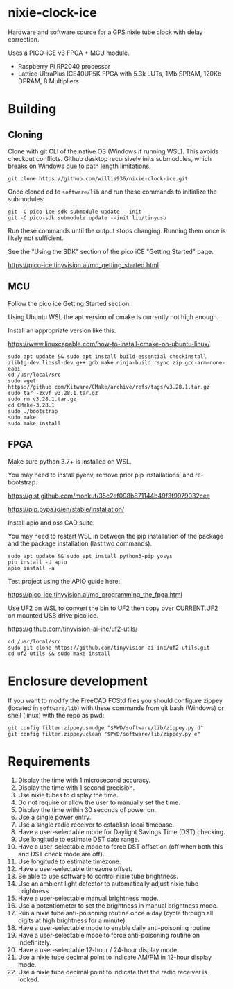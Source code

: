 # nixie-clock-ice

 Hardware and software source for a GPS nixie tube clock with delay correction.

Uses a PICO-iCE v3 FPGA + MCU module.

 - Raspberry Pi RP2040 processor
 - Lattice UltraPlus ICE40UP5K FPGA with 5.3k LUTs, 1Mb SPRAM, 120Kb DPRAM, 8 Multipliers

# Building

## Cloning

Clone with git CLI of the native OS (Windows if running WSL).
This avoids checkout conflicts.
Github desktop recursively inits submodules, which breaks on Windows due to path length limitations.

```
git clone https://github.com/willis936/nixie-clock-ice.git
```

Once cloned cd to `software/lib` and run these commands to initialize the submodules:

```
git -C pico-ice-sdk submodule update --init
git -C pico-sdk submodule update --init lib/tinyusb
```

Run these commands until the output stops changing.  Running them once is likely not sufficient.

See the "Using the SDK" section of the pico iCE "Getting Started" page.

https://pico-ice.tinyvision.ai/md_getting_started.html

## MCU

Follow the pico ice Getting Started section.

Using Ubuntu WSL the apt version of cmake is currently not high enough.

Install an appropriate version like this:

https://www.linuxcapable.com/how-to-install-cmake-on-ubuntu-linux/

```
sudo apt update && sudo apt install build-essential checkinstall zlib1g-dev libssl-dev g++ gdb make ninja-build rsync zip gcc-arm-none-eabi
cd /usr/local/src
sudo wget https://github.com/Kitware/CMake/archive/refs/tags/v3.28.1.tar.gz
sudo tar -zxvf v3.28.1.tar.gz
sudo rm v3.28.1.tar.gz
cd CMake-3.28.1
sudo ./bootstrap
sudo make
sudo make install
```

## FPGA

Make sure python 3.7+ is installed on WSL.

You may need to install pyenv, remove prior pip installations, and re-bootstrap.

https://gist.github.com/monkut/35c2ef098b871144b49f3f9979032cee

https://pip.pypa.io/en/stable/installation/

Install apio and oss CAD suite.

You may need to restart WSL in between the pip installation of the package and the package installation (last two commands).

```
sudo apt update && sudo apt install python3-pip yosys
pip install -U apio
apio install -a
```

Test project using the APIO guide here:

https://pico-ice.tinyvision.ai/md_programming_the_fpga.html

Use UF2 on WSL to convert the bin to UF2 then copy over CURRENT.UF2 on mounted USB drive pico ice.

https://github.com/tinyvision-ai-inc/uf2-utils/

```
cd /usr/local/src
sudo git clone https://github.com/tinyvision-ai-inc/uf2-utils.git
cd uf2-utils && sudo make install
```

# Enclosure development

If you want to modify the FreeCAD FCStd files you should configure zippey (located in `software/lib`) with these commands from git bash (Windows) or shell (linux) with the repo as pwd:

```
git config filter.zippey.smudge "$PWD/software/lib/zippey.py d"
git config filter.zippey.clean "$PWD/software/lib/zippey.py e"
```

# Requirements

1. Display the time with 1 microsecond accuracy.
2. Display the time with 1 second precision.
3. Use nixie tubes to display the time.
4. Do not require or allow the user to manually set the time.
5. Display the time within 30 seconds of power on.
6. Use a single power entry.
7. Use a single radio receiver to establish local timebase.
8. Have a user-selectable mode for Daylight Savings Time (DST) checking.
9. Use longitude to estimate DST date range.
10. Have a user-selectable mode to force DST offset on (off when both this and DST check mode are off).
11. Use longitude to estimate timezone.
12. Have a user-selectable timezone offset.
13. Be able to use software to control nixie tube brightness.
14. Use an ambient light detector to automatically adjust nixie tube brightness.
15. Have a user-selectable manual brightness mode.
16. Use a potentiometer to set the brightness in manual brightness mode.
17. Run a nixie tube anti-poisoning routine once a day (cycle through all digits at high brightness for a minute).
18. Have a user-selectable mode to enable daily anti-poisoning routine
19. Have a user-selectable mode to force anti-poisoning routine on indefinitely.
20. Have a user-selectable 12-hour / 24-hour display mode.
21. Use a nixie tube decimal point to indicate AM/PM in 12-hour display mode.
22. Use a nixie tube decimal point to indicate that the radio receiver is locked.
 
 
